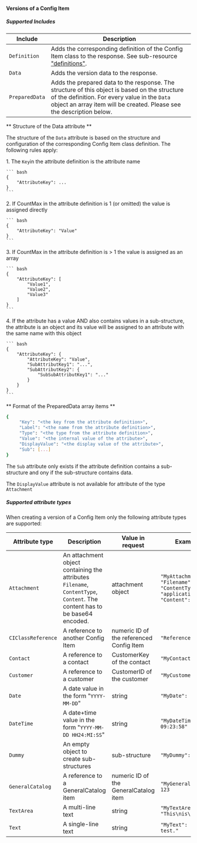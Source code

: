 #### Versions of a Config Item

##### Supported Includes

|Include|Description|
|-|-|
|```Definition```|Adds the corresponding definition of the Config Item class to the response. See sub-resource ["definitions"](#cmdb_classes__classid__classes_get).|
|```Data```|Adds the version data to the response.|
|```PreparedData```|Adds the prepared data to the response. The structure of this object is based on the structure of the definition. For every value in the ```Data``` object an array item will be created. Please see the description below.|

** Structure of the Data attribute ** 

The structure of the ```Data``` attribute is based on the structure and configuration of the corresponding Config Item class definition. The following rules apply:

1\. The ```Key```in the attribute definition is the attribute name

    ``` bash
    {
        "AttributeKey": ...
    }
    ```

2\. If CountMax in the attribute definition is 1 (or omitted) the value is assigned directly

    ``` bash
    {
        "AttributeKey": "Value"
    }
    ```

3\. If CountMax in the attribute definition is > 1 the value is assigned as an array

    ``` bash
    {
        "AttributeKey": [
            "Value1",
            "Value2",
            "Value3"
        ]
    }
    ```

4\. If the attribute has a value AND also contains values in a sub-structure, the attribute is an object and its value will be assigned to an attribute with the same name with this object

    ``` bash
    {
        "AttributeKey": {
            "AttributeKey": "Value",
            "SubAttributKey1": "...",
            "SubAttributKey2": {
                "SubSubAttributKey1": "..."
            }
        }
    }
    ```


** Format of the PreparedData array items ** 

``` bash
{ 
     "Key": "<the key from the attribute definition>",
     "Label": "<the name from the attribute definition>",
     "Type": "<the type from the attribute definition>",
     "Value": "<the internal value of the attribute>",
     "DisplayValue": "<the display value of the attribute>",
     "Sub": [...]
}
``` 

The ```Sub``` attribute only exists if the attribute definition contains a sub-structure and ony if the sub-structure contains data.

The ```DisplayValue``` attribute is not available for attribute of the type ```Attachment```

##### Supported attribute types 

When creating a version of a Config Item only the following attribute types are supported:

|Attribute type|Description|Value in request|Example in POST|
|-|-|-|-|
|```Attachment```|An attachment object containing the attributes ```Filename```, ```ContentType```, ```Content```. The content has to be base64 encoded.|attachment object|```"MyAttachment": [ {     "Filename": "test.pdf", "ContentType": "application/pdf", "Content": "..." } ]```|
|```CIClassReference```|A reference to another Config Item|numeric ID of the referenced Config Item|```"ReferencedCI": 612```|
|```Contact```|A reference to a contact|CustomerKey of the contact|```"MyContact": "mamu"```|
|```Customer```|A reference to a customer|CustomerID of the customer|```"MyCustomer": "capeIT"```|
|```Date```|A date value in the form "```YYYY-MM-DD```"|string|```"MyDate": "2018-08-28"```|
|```DateTime```|A date+time value in the form "```YYYY-MM-DD HH24:MI:SS```"|string|```"MyDateTime": "2018-08-28 09:23:58"```|
|```Dummy```|An empty object to create sub-structures|sub-structure|```"MyDummy": {}```|
|```GeneralCatalog```|A reference to a GeneralCatalog item|numeric ID of the GeneralCatalog item|```"MyGeneralCatalogItem": 123```|
|```TextArea```|A multi-line text|string|```"MyTextArea": "This\nis\njust\na\ntest."```|
|```Text```|A single-line text|string|```"MyText": "This is just a test."```|




